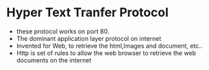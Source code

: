 # Hyper Text Tranfer Protocol
- these protocol works on port 80.
- The dominant application layer protocol on internet
- Invented for Web, to retrieve the html,Images and document, etc..
- Http is set of rules to allow the web browser to retrieve the web documents on the internet